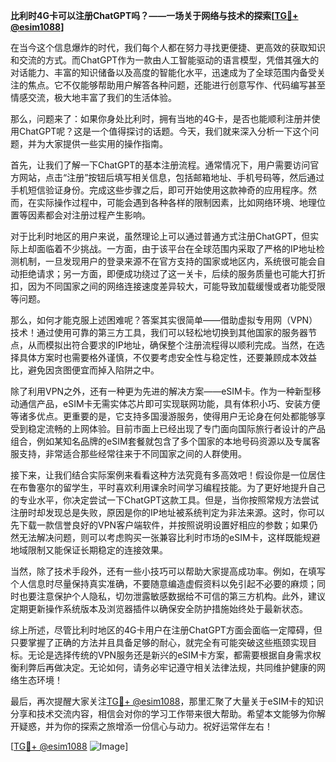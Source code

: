 **比利时4G卡可以注册ChatGPT吗？——一场关于网络与技术的探索[[TG💪+ @esim1088](https://t.me/s/esim1088)]**

在当今这个信息爆炸的时代，我们每个人都在努力寻找更便捷、更高效的获取知识和交流的方式。而ChatGPT作为一款由人工智能驱动的语言模型，凭借其强大的对话能力、丰富的知识储备以及高度的智能化水平，迅速成为了全球范围内备受关注的焦点。它不仅能够帮助用户解答各种问题，还能进行创意写作、代码编写甚至情感交流，极大地丰富了我们的生活体验。

那么，问题来了：如果你身处比利时，拥有当地的4G卡，是否也能顺利注册并使用ChatGPT呢？这是一个值得探讨的话题。今天，我们就来深入分析一下这个问题，并为大家提供一些实用的操作指南。

首先，让我们了解一下ChatGPT的基本注册流程。通常情况下，用户需要访问官方网站，点击“注册”按钮后填写相关信息，包括邮箱地址、手机号码等，然后通过手机短信验证身份。完成这些步骤之后，即可开始使用这款神奇的应用程序。然而，在实际操作过程中，可能会遇到各种各样的限制因素，比如网络环境、地理位置等因素都会对注册过程产生影响。

对于比利时地区的用户来说，虽然理论上可以通过普通方式注册ChatGPT，但实际上却面临着不少挑战。一方面，由于该平台在全球范围内采取了严格的IP地址检测机制，一旦发现用户的登录来源不在官方支持的国家或地区内，系统很可能会自动拒绝请求；另一方面，即便成功绕过了这一关卡，后续的服务质量也可能大打折扣，因为不同国家之间的网络连接速度差异较大，可能导致加载缓慢或者功能受限等问题。

那么，如何才能克服上述困难呢？答案其实很简单——借助虚拟专用网（VPN）技术！通过使用可靠的第三方工具，我们可以轻松地切换到其他国家的服务器节点，从而模拟出符合要求的IP地址，确保整个注册流程得以顺利完成。当然，在选择具体方案时也需要格外谨慎，不仅要考虑安全性与稳定性，还要兼顾成本效益比，避免因贪图便宜而掉入陷阱之中。

除了利用VPN之外，还有一种更为先进的解决方案——eSIM卡。作为一种新型移动通信产品，eSIM卡无需实体芯片即可实现联网功能，具有体积小巧、安装方便等诸多优点。更重要的是，它支持多国漫游服务，使得用户无论身在何处都能够享受到稳定流畅的上网体验。目前市面上已经出现了专门面向国际旅行者设计的产品组合，例如某知名品牌的eSIM套餐就包含了多个国家的本地号码资源以及专属客服支持，非常适合那些经常往来于不同国家之间的人群使用。

接下来，让我们结合实际案例来看看这种方法究竟有多高效吧！假设你是一位居住在布鲁塞尔的留学生，平时喜欢利用课余时间学习编程技能。为了更好地提升自己的专业水平，你决定尝试一下ChatGPT这款工具。但是，当你按照常规方法尝试注册时却发现总是失败，原因是你的IP地址被系统判定为非法来源。这时，你可以先下载一款信誉良好的VPN客户端软件，并按照说明设置好相应的参数；如果仍然无法解决问题，则可以考虑购买一张兼容比利时市场的eSIM卡，这样既能规避地域限制又能保证长期稳定的连接效果。

当然，除了技术手段外，还有一些小技巧可以帮助大家提高成功率。例如，在填写个人信息时尽量保持真实准确，不要随意编造虚假资料以免引起不必要的麻烦；同时也要注意保护个人隐私，切勿泄露敏感数据给不可信的第三方机构。此外，建议定期更新操作系统版本及浏览器插件以确保安全防护措施始终处于最新状态。

综上所述，尽管比利时地区的4G卡用户在注册ChatGPT方面会面临一定障碍，但只要掌握了正确的方法并且具备足够的耐心，就完全有可能突破这些瓶颈实现目标。无论是选择传统的VPN服务还是新兴的eSIM卡方案，都需要根据自身需求权衡利弊后再做决定。无论如何，请务必牢记遵守相关法律法规，共同维护健康的网络生态环境！

最后，再次提醒大家关注[TG💪+ @esim1088](https://t.me/s/esim1088)，那里汇聚了大量关于eSIM卡的知识分享和技术交流内容，相信会对你的学习工作带来很大帮助。希望本文能够为你解开疑惑，并为你的探索之旅增添一份信心与动力。祝好运常伴左右！

[[TG💪+ @esim1088](https://t.me/s/esim1088) ![Image](https://i.postimg.cc/4NQfJmqS/Snipaste-2025-05-13-00-14-12.png)]